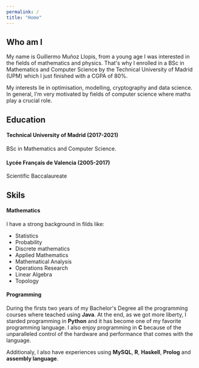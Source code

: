 ```yaml
---
permalink: /
title: "Home"
---
```



## Who am I

My name is Guillermo Muñoz Llopis, from a young age I was interested in the fields of mathematics and physics.
That's why I enrolled in a BSc in Mathematics and Computer Science by the Technical University of Madrid (UPM) which I just finished with a CGPA of 80%.

My interests lie in optimisation, modelling, cryptography and data science. 
In general, I'm very motivated by fields of computer science where maths play a crucial role.

## Education

#### Technical University of Madrid (2017-2021)

BSc in Mathematics and Computer Science.

#### Lycée Français de Valencia (2005-2017)

Scientific Baccalaureate

## Skils

#### Mathematics

I have a strong background in filds like:

- Statistics 
- Probability
- Discrete mathematics
- Applied Mathematics
- Mathematical Analysis
- Operations Research
- Linear Algebra
- Topology


#### Programming

During the firsts two years of my Bachelor's Degree all the programming courses where teached using __Java__. 
At the end, as we got more liberty, I starded programming in __Python__ and it has become one of my favorite programming language.
I also enjoy programming in __C__ because of the unparalleled control of the hardware and performance that comes with the language.

Additionaly, I also have experiences using __MySQL__, __R__, __Haskell__, __Prolog__ and __assembly language__. 
